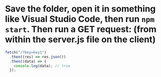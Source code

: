 # Save the folder, open it in something like Visual Studio Code, then run `npm start`. Then run a GET request: (from within the server.js file on the client)
```javascript
fetch("/?key=key1")
  .then((res) => res.json())
  .then((data) => {
    console.log(data); // true
  });
```
